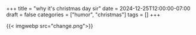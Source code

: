 +++
title = "why it's christmas day sir"
date = 2024-12-25T12:00:00-07:00
draft = false
categories = ["humor", "christmas"]
tags = []
+++

{{< imgwebp src="change.png">}}